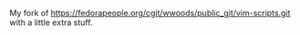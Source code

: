 My fork of https://fedorapeople.org/cgit/wwoods/public_git/vim-scripts.git
with a little extra stuff.
